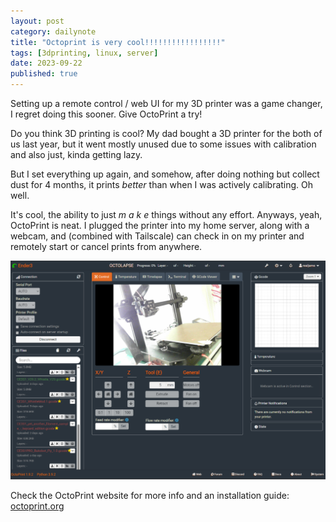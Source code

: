```yaml
---
layout: post
category: dailynote
title: "Octoprint is very cool!!!!!!!!!!!!!!!!!"
tags: [3dprinting, linux, server]
date: 2023-09-22
published: true
---
```

Setting up a remote control / web UI for my 3D printer was a game changer, I regret doing this sooner. Give OctoPrint a try!

Do you think 3D printing is cool? My dad bought a 3D printer for the both of us last year, but it went mostly unused due to some issues with calibration and also just, kinda getting lazy.

But I set everything up again, and somehow, after doing nothing but collect dust for 4 months, it prints *better* than when I was actively calibrating. Oh well.

It's cool, the ability to just *m a k e* things without any effort. Anyways, yeah, OctoPrint is neat. I plugged the printer into my home server, along with a webcam, and (combined with Tailscale) can check in on my printer and remotely start or cancel prints from anywhere.

![Screenshot of my OctoPrint web UI, displaying a live recording of my 3D printer doing nothing](/dailynote/media/octoprint.png)

Check the OctoPrint website for more info and an installation guide: [octoprint.org](https://octoprint.org/)
